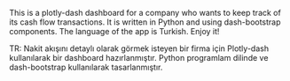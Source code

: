 This is a plotly-dash dashboard for a company who wants to keep track of its cash flow transactions.
It is written in Python and using dash-bootstrap components.
The language of the app is Turkish.
Enjoy it!


TR:
Nakit akışını detaylı olarak görmek isteyen bir firma için Plotly-dash kullanılarak bir dashboard hazırlanmıştır.
Python programlam dilinde ve dash-bootstrap kullanılarak tasarlanmıştır.
